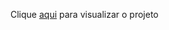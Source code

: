 Clique [aqui](https://flaviogp.github.io/challenges/frontend-mentor/results-summary-component-main/) para visualizar o projeto